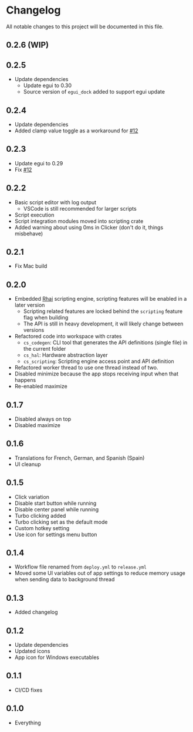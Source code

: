 # Changelog

All notable changes to this project will be documented in this file.

## 0.2.6 (WIP)

## 0.2.5

* Update dependencies
  * Update egui to 0.30
  * Source version of `egui_dock` added to support egui update

## 0.2.4

* Update dependencies
* Added clamp value toggle as a workaround for [#12](https://github.com/iliags/click_storm/issues/12)

## 0.2.3

* Update egui to 0.29
* Fix [#12](https://github.com/iliags/click_storm/issues/12)

## 0.2.2

* Basic script editor with log output
  * VSCode is still recommended for larger scripts
* Script execution
* Script integration modules moved into scripting crate
* Added warning about using 0ms in Clicker (don't do it, things misbehave)

## 0.2.1

* Fix Mac build

## 0.2.0

* Embedded [Rhai](https://rhai.rs/) scripting engine, scripting features will be enabled in a later version
  * Scripting related features are locked behind the `scripting` feature flag when building
  * The API is still in heavy development, it will likely change between versions
* Refactored code into workspace with crates
  * `cs_codegen`: CLI tool that generates the API definitions (single file) in the current folder
  * `cs_hal`: Hardware abstraction layer
  * `cs_scripting`: Scripting engine access point and API definition
* Refactored worker thread to use one thread instead of two.
* Disabled minimize because the app stops receiving input when that happens
* Re-enabled maximize

## 0.1.7

* Disabled always on top
* Disabled maximize

## 0.1.6

* Translations for French, German, and Spanish (Spain)
* UI cleanup

## 0.1.5

* Click variation
* Disable start button while running
* Disable center panel while running
* Turbo clicking added
* Turbo clicking set as the default mode
* Custom hotkey setting
* Use icon for settings menu button

## 0.1.4

* Workflow file renamed from `deploy.yml` to `release.yml`
* Moved some UI variables out of app settings to reduce memory usage when sending data to background thread

## 0.1.3

* Added changelog

## 0.1.2

* Update dependencies
* Updated icons
* App icon for Windows executables

## 0.1.1

* CI/CD fixes

## 0.1.0

* Everything

